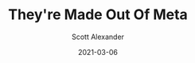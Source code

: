 ---
layout: podcast
title: "They're Made Out Of Meta"
author: Scott Alexander
description: https://astralcodexten.substack.com/p/theyre-made-out-of-meta
date: 2021-03-06
length: 33804
duration: 8
guid: theyre-made-out-of-meta
---